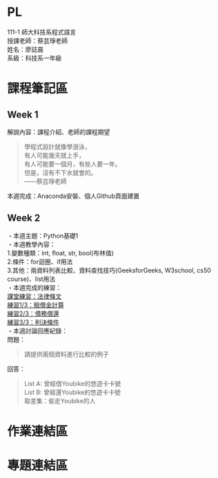 # PL
111-1 師大科技系程式語言 <br />
授課老師：蔡芸琤老師 <br />
姓名：廖誌晨  
系級：科技系一年級 <br />
# 課程筆記區  
## Week 1<br />
解說內容：課程介紹、老師的課程期望 <br />
> 學程式設計就像學游泳， <br />
> 有人可能幾天就上手， <br />
> 有人可能要一個月，有些人要一年。 <br>
> 但是，沒有不下水就會的。 <br>
> ——蔡芸琤老師

本週完成：Anaconda安裝、個人Github頁面建置 <br />
## Week 2<br />
・本週主題：Python基礎1  
・本週教學內容：  
1.變數種類：int, float, str, bool(布林值)  
2.條件：for迴圈、if用法  
3.其他：兩資料列表比較、資料查找技巧(GeeksforGeeks, W3school, cs50 course)、list用法  
・本週完成的練習：  
[課堂練習：法律條文](https://github.com/RogerLiao0001/PL/blob/main/week1/W1%20self-practice%201.ipynb)  
[練習1/3：賠償金計算](https://github.com/RogerLiao0001/PL/blob/main/week1/W1%20practice%201-3.ipynb)  
[練習2/3：債務償還](https://github.com/RogerLiao0001/PL/blob/main/week1/W1%20practice%202-3.ipynb)  
[練習3/3：判決條件](https://github.com/RogerLiao0001/PL/blob/main/week1/W1%20practice%203-3.ipynb)  
・本週討論回應紀錄：  
問題：  
>請提供兩個資料進行比較的例子  
  
回答：  
>List A: 曾經借Youbike的悠遊卡卡號  
>List B: 曾經還Youbike的悠遊卡卡號  
>取差集：偷走Youbike的人 

# 作業連結區<br />
# 專題連結區
